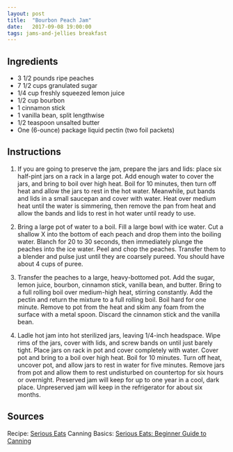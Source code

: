 ```yaml
---
layout: post
title:  "Bourbon Peach Jam"
date:   2017-09-08 19:00:00
tags: jams-and-jellies breakfast
---
```


Ingredients
-----------
- 3 1/2 pounds ripe peaches
- 7 1/2 cups granulated sugar
- 1/4 cup freshly squeezed lemon juice
- 1/2 cup bourbon
- 1 cinnamon stick
- 1 vanilla bean, split lengthwise
- 1/2 teaspoon unsalted butter
- One (6-ounce) package liquid pectin (two foil packets)

Instructions
------------
1. If you are going to preserve the jam, prepare the jars and lids: place six
half-pint jars on a rack in a large pot. Add enough water to cover the jars,
and bring to boil over high heat. Boil for 10 minutes, then turn off heat and
allow the jars to rest in the hot water. Meanwhile, put bands and lids in a
small saucepan and cover with water. Heat over medium heat until the water is
simmering, then remove the pan from heat and allow the bands and lids to rest
in hot water until ready to use.

2. Bring a large pot of water to a boil. Fill a large bowl with ice water. Cut
a shallow X into the bottom of each peach and drop them into the boiling water.
Blanch for 20 to 30 seconds, then immediately plunge the peaches into the ice
water. Peel and chop the peaches. Transfer them to a blender and pulse just
until they are coarsely pureed. You should have about 4 cups of puree.

3. Transfer the peaches to a large, heavy-bottomed pot. Add the sugar, lemon
juice, bourbon, cinnamon stick, vanilla bean, and butter. Bring to a full
rolling boil over medium-high heat, stirring constantly. Add the pectin and
return the mixture to a full rolling boil. Boil hard for one minute. Remove to
pot from the heat and skim any foam from the surface with a metal spoon.
Discard the cinnamon stick and the vanilla bean.

4. Ladle hot jam into hot sterilized jars, leaving 1/4-inch headspace. Wipe
rims of the jars, cover with lids, and screw bands on until just barely tight.
Place jars on rack in pot and cover completely with water. Cover pot and bring
to a boil over high heat. Boil for 10 minutes. Turn off heat, uncover pot, and
allow jars to rest in water for five minutes. Remove jars from pot and allow
them to rest undisturbed on countertop for six hours or overnight. Preserved
jam will keep for up to one year in a cool, dark place. Unpreserved jam will
keep in the refrigerator for about six months.

Sources
------
Recipe: [Serious Eats](http://www.seriouseats.com/recipes/2011/07/bourbon-peach-jam-recipe.html)
Canning Basics: [Serious Eats: Beginner Guide to Canning](http://www.seriouseats.com/2012/02/how-to-can-canning-pickling-preserving-ball-jars-materials-siphoning-recipes.html)

